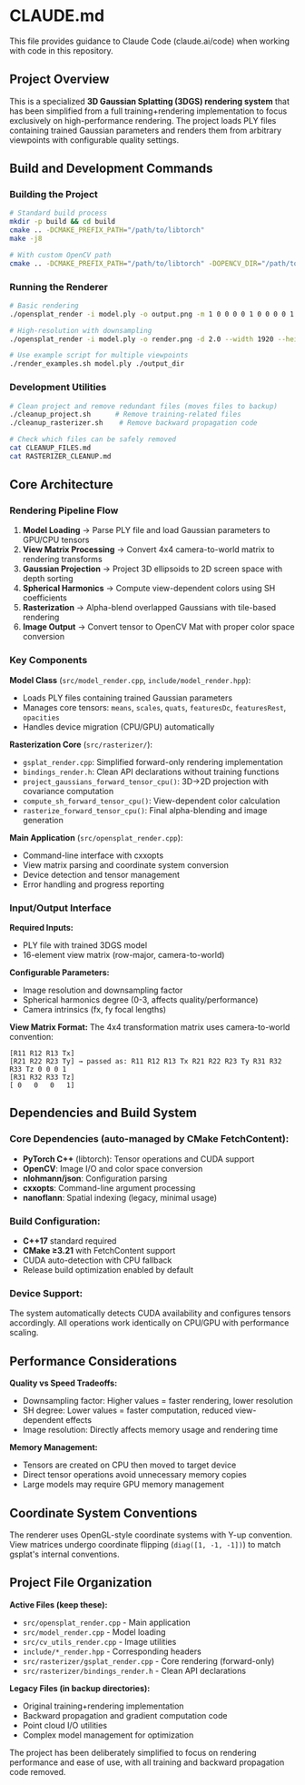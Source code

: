 # CLAUDE.md

This file provides guidance to Claude Code (claude.ai/code) when working with code in this repository.

## Project Overview

This is a specialized **3D Gaussian Splatting (3DGS) rendering system** that has been simplified from a full training+rendering implementation to focus exclusively on high-performance rendering. The project loads PLY files containing trained Gaussian parameters and renders them from arbitrary viewpoints with configurable quality settings.

## Build and Development Commands

### Building the Project
```bash
# Standard build process
mkdir -p build && cd build
cmake .. -DCMAKE_PREFIX_PATH="/path/to/libtorch"
make -j8

# With custom OpenCV path
cmake .. -DCMAKE_PREFIX_PATH="/path/to/libtorch" -DOPENCV_DIR="/path/to/opencv"
```

### Running the Renderer
```bash
# Basic rendering
./opensplat_render -i model.ply -o output.png -m 1 0 0 0 0 1 0 0 0 0 1 5 0 0 0 1

# High-resolution with downsampling
./opensplat_render -i model.ply -o render.png -d 2.0 --width 1920 --height 1080 -m [16-element view matrix]

# Use example script for multiple viewpoints
./render_examples.sh model.ply ./output_dir
```

### Development Utilities
```bash
# Clean project and remove redundant files (moves files to backup)
./cleanup_project.sh      # Remove training-related files
./cleanup_rasterizer.sh    # Remove backward propagation code

# Check which files can be safely removed
cat CLEANUP_FILES.md
cat RASTERIZER_CLEANUP.md
```

## Core Architecture

### Rendering Pipeline Flow
1. **Model Loading** → Parse PLY file and load Gaussian parameters to GPU/CPU tensors
2. **View Matrix Processing** → Convert 4x4 camera-to-world matrix to rendering transforms  
3. **Gaussian Projection** → Project 3D ellipsoids to 2D screen space with depth sorting
4. **Spherical Harmonics** → Compute view-dependent colors using SH coefficients
5. **Rasterization** → Alpha-blend overlapped Gaussians with tile-based rendering
6. **Image Output** → Convert tensor to OpenCV Mat with proper color space conversion

### Key Components

**Model Class** (`src/model_render.cpp`, `include/model_render.hpp`):
- Loads PLY files containing trained Gaussian parameters
- Manages core tensors: `means`, `scales`, `quats`, `featuresDc`, `featuresRest`, `opacities`
- Handles device migration (CPU/GPU) automatically

**Rasterization Core** (`src/rasterizer/`):
- `gsplat_render.cpp`: Simplified forward-only rendering implementation
- `bindings_render.h`: Clean API declarations without training functions
- `project_gaussians_forward_tensor_cpu()`: 3D→2D projection with covariance computation
- `compute_sh_forward_tensor_cpu()`: View-dependent color calculation  
- `rasterize_forward_tensor_cpu()`: Final alpha-blending and image generation

**Main Application** (`src/opensplat_render.cpp`):
- Command-line interface with cxxopts
- View matrix parsing and coordinate system conversion
- Device detection and tensor management
- Error handling and progress reporting

### Input/Output Interface

**Required Inputs:**
- PLY file with trained 3DGS model
- 16-element view matrix (row-major, camera-to-world)

**Configurable Parameters:**
- Image resolution and downsampling factor
- Spherical harmonics degree (0-3, affects quality/performance)
- Camera intrinsics (fx, fy focal lengths)

**View Matrix Format:**
The 4x4 transformation matrix uses camera-to-world convention:
```
[R11 R12 R13 Tx]
[R21 R22 R23 Ty] → passed as: R11 R12 R13 Tx R21 R22 R23 Ty R31 R32 R33 Tz 0 0 0 1
[R31 R32 R33 Tz]
[ 0   0   0   1]
```

## Dependencies and Build System

### Core Dependencies (auto-managed by CMake FetchContent):
- **PyTorch C++** (libtorch): Tensor operations and CUDA support
- **OpenCV**: Image I/O and color space conversion  
- **nlohmann/json**: Configuration parsing
- **cxxopts**: Command-line argument processing
- **nanoflann**: Spatial indexing (legacy, minimal usage)

### Build Configuration:
- **C++17** standard required
- **CMake ≥3.21** with FetchContent support
- CUDA auto-detection with CPU fallback
- Release build optimization enabled by default

### Device Support:
The system automatically detects CUDA availability and configures tensors accordingly. All operations work identically on CPU/GPU with performance scaling.

## Performance Considerations

**Quality vs Speed Tradeoffs:**
- Downsampling factor: Higher values = faster rendering, lower resolution
- SH degree: Lower values = faster computation, reduced view-dependent effects
- Image resolution: Directly affects memory usage and rendering time

**Memory Management:**
- Tensors are created on CPU then moved to target device
- Direct tensor operations avoid unnecessary memory copies
- Large models may require GPU memory management

## Coordinate System Conventions

The renderer uses OpenGL-style coordinate systems with Y-up convention. View matrices undergo coordinate flipping (`diag([1, -1, -1])`) to match gsplat's internal conventions.

## Project File Organization

**Active Files (keep these):**
- `src/opensplat_render.cpp` - Main application
- `src/model_render.cpp` - Model loading
- `src/cv_utils_render.cpp` - Image utilities
- `include/*_render.hpp` - Corresponding headers
- `src/rasterizer/gsplat_render.cpp` - Core rendering (forward-only)
- `src/rasterizer/bindings_render.h` - Clean API declarations

**Legacy Files (in backup directories):**
- Original training+rendering implementation
- Backward propagation and gradient computation code
- Point cloud I/O utilities  
- Complex model management for optimization

The project has been deliberately simplified to focus on rendering performance and ease of use, with all training and backward propagation code removed.
